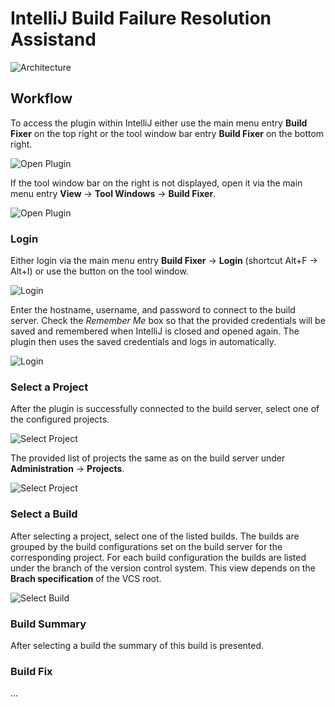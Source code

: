 # IntelliJ Build Failure Resolution Assistand

![Architecture](assets/architecture.png)

## Workflow

To access the plugin within IntelliJ either use the main menu entry **Build Fixer** on the top right or the tool window bar entry **Build Fixer** on the bottom right.

![Open Plugin](assets/01_open_plugin.png)

If the tool window bar on the right is not displayed, open it via the main menu entry **View** -> **Tool Windows** -> **Build Fixer**.

![Open Plugin](assets/02_open_plugin.png)

### Login

Either login via the main menu entry **Build Fixer** -> **Login** (shortcut Alt+F -> Alt+I) or use the button on the tool window.

![Login](assets/03_login.png)

Enter the hostname, username, and password to connect to the build server. Check the _Remember Me_ box so that the provided credentials will be saved and remembered when IntelliJ is closed and opened again. The plugin then uses the saved credentials and logs in automatically.

![Login](assets/04_login.png)

### Select a Project

After the plugin is successfully connected to the build server, select one of the configured projects.

![Select Project](assets/05_select_project.png)

The provided list of projects the same as on the build server under **Administration** -> **Projects**.

![Select Project](assets/06_select_project.png)

### Select a Build

After selecting a project, select one of the listed builds. The builds are grouped by the build configurations set on the build server for the corresponding project. For each build configuration the builds are listed under the branch of the version control system. This view depends on the **Brach specification** of the VCS root.

![Select Build](assets/07_select_build.png)

### Build Summary

After selecting a build the summary of this build is presented.

### Build Fix

...
